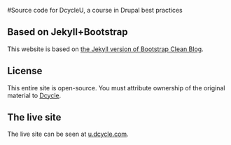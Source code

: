 #Source code for DcycleU, a course in Drupal best practices

## Based on Jekyll+Bootstrap

This website is based on [the Jekyll version of Bootstrap Clean Blog](https://github.com/IronSummitMedia/startbootstrap-clean-blog-jekyll).

## License

This entire site is open-source. You must attribute ownership of the original material to [Dcycle](http://dcycle.com).

## The live site

The live site can be seen at [u.dcycle.com](http://u.dcycle.com).
